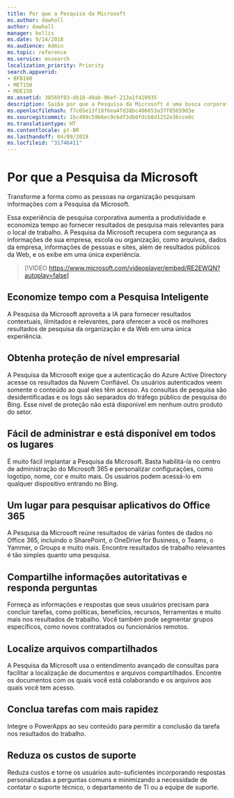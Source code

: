 ```yaml
---
title: Por que a Pesquisa da Microsoft
ms.author: dawholl
author: dawholl
manager: kellis
ms.date: 9/14/2018
ms.audience: Admin
ms.topic: reference
ms.service: mssearch
localization_priority: Priority
search.appverid:
- BFB160
- MET150
- MOE150
ms.assetid: 38569f03-db18-49ab-96ef-213a1f410935
description: Saiba por que a Pesquisa da Microsoft é uma busca corporativa inteligente para o ambiente de trabalho moderno.
ms.openlocfilehash: f7c65e13f18f6ea4fd38bc406653a37f85659d3e
ms.sourcegitcommit: 1bc499c59b6ec9cbdf3db0fdcb8d1252e36cce0c
ms.translationtype: HT
ms.contentlocale: pt-BR
ms.lasthandoff: 04/09/2019
ms.locfileid: "31746411"
---
```

# <a name="why-microsoft-search"></a>Por que a Pesquisa da Microsoft

Transforme a forma como as pessoas na organização pesquisam informações com a Pesquisa da Microsoft. 
  
Essa experiência de pesquisa corporativa aumenta a produtividade e economiza tempo ao fornecer resultados de pesquisa mais relevantes para o local de trabalho. A Pesquisa da Microsoft recupera com segurança as informações de sua empresa, escola ou organização, como arquivos, dados da empresa, informações de pessoas e sites, além de resultados públicos da Web, e os exibe em uma única experiência.

> [!VIDEO https://www.microsoft.com/videoplayer/embed/RE2EWQN?autoplay=false]
  
## <a name="save-time-with-intelligent-search"></a>Economize tempo com a Pesquisa Inteligente

A Pesquisa da Microsoft aproveita a IA para fornecer resultados contextuais, ilimitados e relevantes, para oferecer a você os melhores resultados de pesquisa da organização e da Web em uma única experiência.
  
## <a name="get-enterprise-grade-protection"></a>Obtenha proteção de nível empresarial

A Pesquisa da Microsoft exige que a autenticação do Azure Active Directory acesse os resultados da Nuvem Confiável. Os usuários autenticados veem somente o conteúdo ao qual eles têm acesso. As consultas de pesquisa são desidentificadas e os logs são separados do tráfego público de pesquisa do Bing. Esse nível de proteção não está disponível em nenhum outro produto do setor.
  
## <a name="easy-to-administer-and-available-everywhere"></a>Fácil de administrar e está disponível em todos os lugares

É muito fácil implantar a Pesquisa da Microsoft. Basta habilitá-la no centro de administração do Microsoft 365 e personalizar configurações, como logotipo, nome, cor e muito mais. Os usuários podem acessá-lo em qualquer dispositivo entrando no Bing.
  
## <a name="one-place-to-search-across-office-365-apps"></a>Um lugar para pesquisar aplicativos do Office 365

A Pesquisa da Microsoft reúne resultados de várias fontes de dados no Office 365, incluindo o SharePoint, o OneDrive for Business, o Teams, o Yammer, o Groups e muito mais. Encontre resultados de trabalho relevantes é tão simples quanto uma pesquisa.
  
## <a name="share-authoritative-information-and-answer-questions"></a>Compartilhe informações autoritativas e responda perguntas

Forneça as informações e respostas que seus usuários precisam para concluir tarefas, como políticas, benefícios, recursos, ferramentas e muito mais nos resultados de trabalho. Você também pode segmentar grupos específicos, como novos contratados ou funcionários remotos.
  
## <a name="find-shared-files"></a>Localize arquivos compartilhados

A Pesquisa da Microsoft usa o entendimento avançado de consultas para facilitar a localização de documentos e arquivos compartilhados. Encontre os documentos com os quais você está colaborando e os arquivos aos quais você tem acesso. 
  
## <a name="complete-tasks-faster"></a>Conclua tarefas com mais rapidez

Integre o PowerApps ao seu conteúdo para permitir a conclusão da tarefa nos resultados do trabalho.
  
## <a name="reduce-support-costs"></a>Reduza os custos de suporte

Reduza custos e torne os usuários auto-suficientes incorporando respostas personalizadas a perguntas comuns e minimizando a necessidade de contatar o suporte técnico, o departamento de TI ou a equipe de suporte.
  

